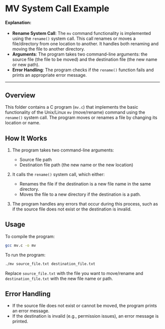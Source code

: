 # MV System Call Example

#### Explanation:

- **Rename System Call**: The `mv` command functionality is implemented using the `rename()` system call. This call renames or moves a file/directory from one location to another. It handles both renaming and moving the file to another directory.
- **Arguments**: The program takes two command-line arguments: the source file (the file to be moved) and the destination file (the new name or new path).
- **Error Handling**: The program checks if the `rename()` function fails and prints an appropriate error message.

---

## Overview

This folder contains a C program (`mv.c`) that implements the basic functionality of the Unix/Linux `mv` (move/rename) command using the `rename()` system call. The program moves or renames a file by changing its location or name.

## How It Works

1. The program takes two command-line arguments:

   - Source file path
   - Destination file path (the new name or the new location)

2. It calls the `rename()` system call, which either:

   - Renames the file if the destination is a new file name in the same directory.
   - Moves the file to a new directory if the destination is a path.

3. The program handles any errors that occur during this process, such as if the source file does not exist or the destination is invalid.

## Usage

To compile the program:

```bash
gcc mv.c -o mv
```

To run the program:

```bash
./mv source_file.txt destination_file.txt
```

Replace `source_file.txt` with the file you want to move/rename and `destination_file.txt` with the new file name or path.

## Error Handling

- If the source file does not exist or cannot be moved, the program prints an error message.
- If the destination is invalid (e.g., permission issues), an error message is printed.
